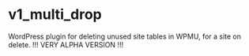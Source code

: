 # v1_multi_drop
WordPress plugin for deleting unused site tables in WPMU, for a site on delete. !!! VERY ALPHA VERSION !!!